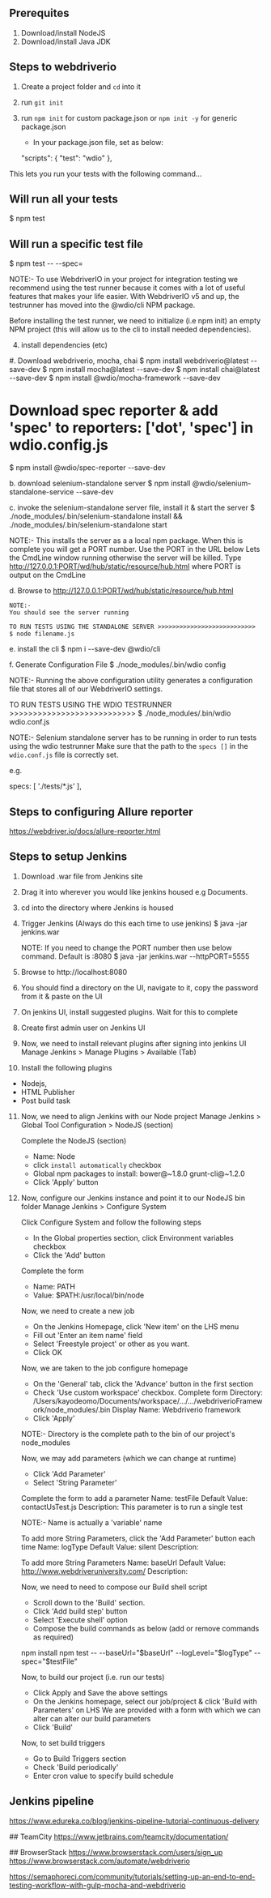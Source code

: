 ## Prerequites
1. Download/install NodeJS
2. Download/install Java JDK


## Steps to webdriverio
1. Create a project folder and `cd` into it
2. run `git init`
3. run `npm init` for custom package.json or `npm init -y` for generic package.json
   - In your package.json file, set as below:
   
   "scripts": {
    "test": "wdio"
  },

  This lets you run your tests with the following command...

## Will run all your tests
  $ npm test 

## Will run a specific test file
  $ npm test -- --spec=<file-path>
   
   NOTE:-
   To use WebdriverIO in your project for integration testing we recommend using the test runner because it comes with a lot of useful features that makes your life easier. With WebdriverIO v5 and up, the testrunner has moved into the @wdio/cli NPM package.

   Before installing the test runner, we need to initialize (i.e npm init) an empty NPM project (this will allow us to the cli to install needed dependencies).

4. install dependencies (etc)

#. Download webdriverio, mocha, chai
   $ npm install webdriverio@latest --save-dev
   $ npm install mocha@latest --save-dev
   $ npm install chai@latest --save-dev
   $ npm install @wdio/mocha-framework --save-dev

# Download spec reporter & add 'spec' to reporters: ['dot', 'spec'] in wdio.config.js
   $ npm install @wdio/spec-reporter --save-dev

b. download selenium-standalone server
   $ npm install @wdio/selenium-standalone-service --save-dev

c. invoke the selenium-standalone server file, install it & start the server
   $ ./node_modules/.bin/selenium-standalone install && ./node_modules/.bin/selenium-standalone start

   NOTE:- 
   This installs the server as a a local npm package.
   When this is complete you will get a PORT number. Use the PORT in the URL below
   Lets the CmdLine window running otherwise the server will be killed.
   Type http://127.0.0.1:PORT/wd/hub/static/resource/hub.html where PORT is output on the CmdLine

d. Browse to http://127.0.0.1:PORT/wd/hub/static/resource/hub.html

    NOTE:- 
    You should see the server running

    TO RUN TESTS USING THE STANDALONE SERVER >>>>>>>>>>>>>>>>>>>>>>>>>>>
    $ node filename.js

e. install the cli
   $ npm i --save-dev @wdio/cli

f. Generate Configuration File
   $ ./node_modules/.bin/wdio config

   NOTE:- 
   Running the above configuration utility generates a configuration file that stores all of our WebdriverIO settings.

   TO RUN TESTS USING THE WDIO TESTRUNNER >>>>>>>>>>>>>>>>>>>>>>>>>>>
   $ ./node_modules/.bin/wdio wdio.conf.js

   NOTE:- 
   Selenium standalone server has to be running in order to run tests using the wdio testrunner
   Make sure that the path to the `specs []` in the `wdio.conf.js` file is correctly set.

   e.g.

   specs: [
        './tests/*.js'
    ],

## Steps to configuring Allure reporter
   https://webdriver.io/docs/allure-reporter.html


## Steps to setup Jenkins
1. Download .war file from Jenkins site
2. Drag it into wherever you would like jenkins housed e.g Documents.
3. cd into the directory where Jenkins is housed 
4. Trigger Jenkins  (Always do this each time to use jenkins)
   $ java -jar jenkins.war

   NOTE:
   If you need to change the PORT number then use below command. Default is :8080
   $ java -jar jenkins.war --httpPORT=5555

5. Browse to http://localhost:8080
6. You should find a directory on the UI, navigate to it, copy the password from it & paste on the UI
7. On jenkins UI, install suggested plugins. Wait for this to complete
8. Create  first admin user on Jenkins UI

9. Now, we need to install relevant plugins after signing into jenkins UI
   Manage Jenkins > Manage Plugins > Available (Tab)
10. Install the following plugins 
   - Nodejs, 
   - HTML Publisher
   - Post build task


11. Now, we need to align Jenkins with our Node project
    Manage Jenkins > Global Tool Configuration > NodeJS (section)

    Complete the NodeJS (section)
    - Name: Node
    - click `install automatically` checkbox
    - Global npm packages to install: bower@~1.8.0 grunt-cli@~1.2.0
    - Click 'Apply' button

12. Now, configure our Jenkins instance and point it to our NodeJS bin folder
    Manage Jenkins > Configure System

    Click Configure System and follow the following steps
    - In the Global properties section, click Environment variables checkbox
    - Click the 'Add' button

    Complete the form
    - Name: PATH
    - Value: $PATH:/usr/local/bin/node

    Now, we need to create a new job
    - On the Jenkins Homepage, click 'New item' on the LHS menu
    - Fill out 'Enter an item name' field
    - Select 'Freestyle project' or other as you want.
    - Click OK

    Now, we are taken to the job configure homepage
    - On the 'General' tab, click the 'Advance' button in the first section
    - Check 'Use custom workspace' checkbox. Complete form
    Directory: /Users/kayodeomo/Documents/workspace/.../.../webdriverioFramework/node_modules/.bin
    Display Name: Webdriverio framework
    - Click 'Apply'

    NOTE:- Directory is the complete path to the bin of our project's node_modules

    Now, we may add parameters (which we can change at runtime)
    - Click 'Add Parameter'
    - Select 'String Parameter'
    
    Complete the form to add a parameter
    Name: testFile
    Default Value: contactUsTest.js
    Description: This parameter is to run a single test

    NOTE:-
    Name is actually a 'variable' name

    To add more String Parameters, click the 'Add Parameter' button each time
    Name: logType
    Default Value: silent
    Description: 

    To add more String Parameters
    Name: baseUrl
    Default Value: http://www.webdriveruniversity.com/
    Description: 
    
    Now, we need to need to compose our Build shell script
    - Scroll down to the 'Build' section. 
    - Click 'Add build step' button
    - Select 'Execute shell' option
    - Compose the build commands as below (add or remove commands as required)

    npm install
    npm test -- --baseUrl="$baseUrl" --logLevel="$logType" --spec="$testFile"

    Now, to build our project (i.e. run our tests) 
    - Click Apply and Save the above settings
    - On the Jenkins homepage, select our job/project & click 'Build with Parameters' on LHS
      We are provided with a form with which we can alter  can alter our build parameters
    - Click 'Build'

    Now, to set build triggers
    - Go to Build Triggers section
    - Check 'Build periodically'
    - Enter cron value to specify build schedule 







## Jenkins pipeline
https://www.edureka.co/blog/jenkins-pipeline-tutorial-continuous-delivery

## TeamCity
https://www.jetbrains.com/teamcity/documentation/

## BrowserStack
https://www.browserstack.com/users/sign_up
https://www.browserstack.com/automate/webdriverio


https://semaphoreci.com/community/tutorials/setting-up-an-end-to-end-testing-workflow-with-gulp-mocha-and-webdriverio